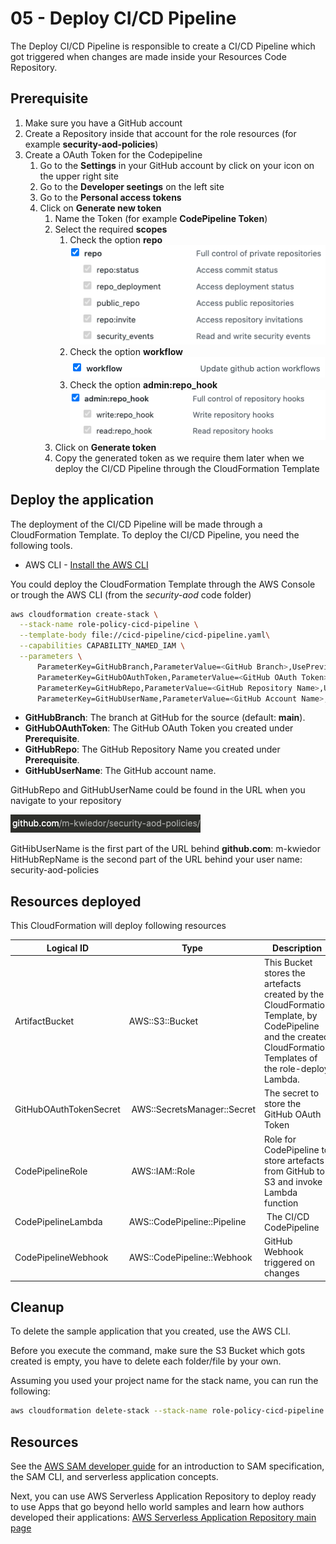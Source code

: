 # 05 - Deploy CI/CD Pipeline

The Deploy CI/CD Pipeline is responsible to create a CI/CD Pipeline which got triggered when changes are made inside your Resources Code Repository.

## Prerequisite

1. Make sure you have a GitHub account
2. Create a Repository inside that account for the role resources (for example **security-aod-policies**)
3. Create a OAuth Token for the Codepipeline
   1. Go to the **Settings** in your GitHub account by click on your icon on the upper right site
   2. Go to the **Developer seetings** on the left site
   3. Go to the **Personal access tokens**
   4. Click on **Generate new token**
      1. Name the Token (for example **CodePipeline Token**)
      2. Select the required **scopes**
         1. Check the option **repo**
            ![github_1](../imnages/../images/github_1.png)
         2. Check the option **workflow**
            ![github_2](../imnages/../images/github_2.png)
         3. Check the option **admin:repo_hook**
            ![github_3](../imnages/../images/github_3.png)
      3. Click on **Generate token**
      4. Copy the generated token as we require them later when we deploy the CI/CD Pipeline through the CloudFormation Template

## Deploy the application

The deployment of the CI/CD Pipeline will be made through a CloudFormation Template. To deploy the CI/CD Pipeline, you need the following tools.

* AWS CLI - [Install the AWS CLI](https://docs.aws.amazon.com/cli/latest/userguide/install-cliv2.html)

You could deploy the CloudFormation Template through the AWS Console or trough the AWS CLI (from the *security-aod* code folder)

```bash
aws cloudformation create-stack \
  --stack-name role-policy-cicd-pipeline \
  --template-body file://cicd-pipeline/cicd-pipeline.yaml\
  --capabilities CAPABILITY_NAMED_IAM \
  --parameters \
      ParameterKey=GitHubBranch,ParameterValue=<GitHub Branch>,UsePreviousValue=false,ResolvedValue=string \
      ParameterKey=GitHubOAuthToken,ParameterValue=<GitHub OAuth Token>,UsePreviousValue=false,ResolvedValue=string \
      ParameterKey=GitHubRepo,ParameterValue=<GitHub Repository Name>,UsePreviousValue=false,ResolvedValue=string \
      ParameterKey=GitHubUserName,ParameterValue=<GitHub Account Name>,UsePreviousValue=false,ResolvedValue=string
```

* **GitHubBranch**: The branch at GitHub for the source (default: **main**).
* **GitHubOAuthToken**: The GitHub OAuth Token you created under **Prerequisite**.
* **GitHubRepo**: The GitHub Repository Name you created under **Prerequisite**.
* **GitHubUserName**: The GitHub account name.

GitHubRepo and GitHubUserName could be found in the URL when you navigate to your repository

![github_4](../imnages/../images/github_4.png)

GitHibUserName is the first part of the URL behind **github.com**: m-kwiedor
HitHubRepName is the second part of the URL behind your user name: security-aod-policies

## Resources deployed

This CloudFormation will deploy following resources

Logical ID | Type | Description
--- | --- | ---
ArtifactBucket | AWS::S3::Bucket | This Bucket stores the artefacts created by the CloudFormation Template, by CodePipeline and the created CloudFormation Templates of the role-deploy Lambda.
GitHubOAuthTokenSecret | AWS::SecretsManager::Secret | The secret to store the GitHub OAuth Token
CodePipelineRole | AWS::IAM::Role | Role for CodePipeline to store artefacts from GitHub to S3 and invoke Lambda function
CodePipelineLambda | AWS::CodePipeline::Pipeline | The CI/CD CodePipeline
CodePipelineWebhook | AWS::CodePipeline::Webhook | GitHub Webhook triggered on changes

## Cleanup

To delete the sample application that you created, use the AWS CLI.

Before you execute the command, make sure the S3 Bucket which gots created is empty, you have to delete each folder/file by your own.

Assuming you used your project name for the stack name, you can run the following:

```bash
aws cloudformation delete-stack --stack-name role-policy-cicd-pipeline
```

## Resources

See the [AWS SAM developer guide](https://docs.aws.amazon.com/serverless-application-model/latest/developerguide/what-is-sam.html) for an introduction to SAM specification, the SAM CLI, and serverless application concepts.

Next, you can use AWS Serverless Application Repository to deploy ready to use Apps that go beyond hello world samples and learn how authors developed their applications: [AWS Serverless Application Repository main page](https://aws.amazon.com/serverless/serverlessrepo/)

